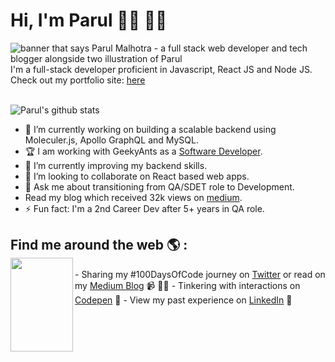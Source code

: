 # Hi, I'm Parul 👋🏼 👩‍💻

<img src="https://raw.githubusercontent.com/malhotra-parul/malhotra-parul/master/gh-header-image.jpg" alt="banner that says Parul Malhotra - a full stack web developer and tech blogger alongside two illustration of Parul">
I'm a full-stack developer proficient in Javascript, React JS and Node JS.

<div>
Check out my portfolio site: <a href="https://parul-malhotra.vercel.app/">here</a>
</div>

</br>

![Parul's github stats](https://github-readme-stats.vercel.app/api?username=malhotra-parul&show_icons=true&count_private=true&theme=buefy)

- 🔭 I’m currently working on building a scalable backend using Moleculer.js, Apollo GraphQL and MySQL.
- 🏆 I am working with GeekyAnts as a [Software Developer](https://geekyants.com/parul-malhotra). 
- 🌱 I’m currently improving my backend skills.
- 👯 I’m looking to collaborate on React based web apps.
- 💬 Ask me about transitioning from QA/SDET role to Development.
- Read my blog which received 32k views on [medium](https://medium.com/better-programming/why-is-0-1-0-2-not-equal-to-0-3-in-most-programming-languages-99432310d476).
- ⚡ Fun fact: I'm a 2nd Career Dev after 5+ years in QA role.

## Find me around the web 🌎 : <div ><div><img align="left" width="100" height="150" src="https://raw.githubusercontent.com/malhotra-parul/malhotra-parul/master/humaaans.png"></div>
<div>
- Sharing my #100DaysOfCode journey on <a href="https://twitter.com/malhotra_parul">Twitter</a> or read on my <a href="https://medium.com/@parulm.business">Medium Blog</a> 📹 ✍🏾
- Tinkering with interactions on <a href="https://codepen.io/PAUMALHOTRA/pens/popular"> Codepen</a> 🏓
- View my past experience on  <a href="https://www.linkedin.com/in/parul-malhotra-7337871b/">LinkedIn</a> 💼
</div></div>
